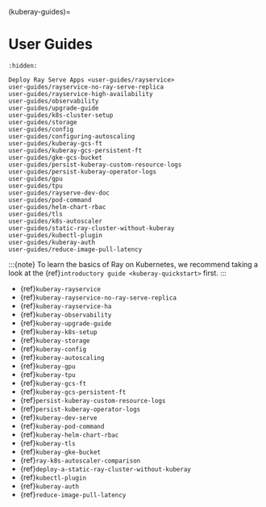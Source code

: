 (kuberay-guides)=

# User Guides

```{toctree}
:hidden:

Deploy Ray Serve Apps <user-guides/rayservice>
user-guides/rayservice-no-ray-serve-replica
user-guides/rayservice-high-availability
user-guides/observability
user-guides/upgrade-guide
user-guides/k8s-cluster-setup
user-guides/storage
user-guides/config
user-guides/configuring-autoscaling
user-guides/kuberay-gcs-ft
user-guides/kuberay-gcs-persistent-ft
user-guides/gke-gcs-bucket
user-guides/persist-kuberay-custom-resource-logs
user-guides/persist-kuberay-operator-logs
user-guides/gpu
user-guides/tpu
user-guides/rayserve-dev-doc
user-guides/pod-command
user-guides/helm-chart-rbac
user-guides/tls
user-guides/k8s-autoscaler
user-guides/static-ray-cluster-without-kuberay
user-guides/kubectl-plugin
user-guides/kuberay-auth
user-guides/reduce-image-pull-latency
```


:::{note}
To learn the basics of Ray on Kubernetes, we recommend taking a look
at the {ref}`introductory guide <kuberay-quickstart>` first.
:::

* {ref}`kuberay-rayservice`
* {ref}`kuberay-rayservice-no-ray-serve-replica`
* {ref}`kuberay-rayservice-ha`
* {ref}`kuberay-observability`
* {ref}`kuberay-upgrade-guide`
* {ref}`kuberay-k8s-setup`
* {ref}`kuberay-storage`
* {ref}`kuberay-config`
* {ref}`kuberay-autoscaling`
* {ref}`kuberay-gpu`
* {ref}`kuberay-tpu`
* {ref}`kuberay-gcs-ft`
* {ref}`kuberay-gcs-persistent-ft`
* {ref}`persist-kuberay-custom-resource-logs`
* {ref}`persist-kuberay-operator-logs`
* {ref}`kuberay-dev-serve`
* {ref}`kuberay-pod-command`
* {ref}`kuberay-helm-chart-rbac`
* {ref}`kuberay-tls`
* {ref}`kuberay-gke-bucket`
* {ref}`ray-k8s-autoscaler-comparison`
* {ref}`deploy-a-static-ray-cluster-without-kuberay`
* {ref}`kubectl-plugin`
* {ref}`kuberay-auth`
* {ref}`reduce-image-pull-latency`
